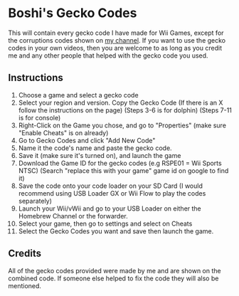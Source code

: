 # Boshi's Gecko Codes
This will contain every gecko code I have made for Wii Games, except for the corruptions codes shown on [my channel](https://www.youtube.com/@BowserJrGamer1). If you want to use the gecko codes in your own videos, then you are welcome to as long as you credit me and any other people that helped with the gecko code you used.

## Instructions

1. Choose a game and select a gecko code
2. Select your region and version. Copy the Gecko Code (If there is an X follow the instructions on the page) (Steps 3-6 is for dolphin) (Steps 7-11 is for console)
3. Right-Click on the Game you chose, and go to "Properties" (make sure "Enable Cheats" is on already)
4. Go to Gecko Codes and click "Add New Code"
5. Name it the code's name and paste the gecko code.
6. Save it (make sure it's turned on), and launch the game
7. Download the Game ID for the gecko codes (e.g RSPE01 = Wii Sports NTSC) (Search "replace this with your game" game id on google to find it)
8. Save the code onto your code loader on your SD Card (I would recommend using USB Loader GX or Wii Flow to play the codes separately)
9. Launch your Wii/vWii and go to your USB Loader on either the Homebrew Channel or the forwarder.
10. Select your game, then go to settings and select on Cheats
11. Select the Gecko Codes you want and save then launch the game.

## Credits

All of the gecko codes provided were made by me and are shown on the combined code. If someone else helped to fix the code they will also be mentioned.

